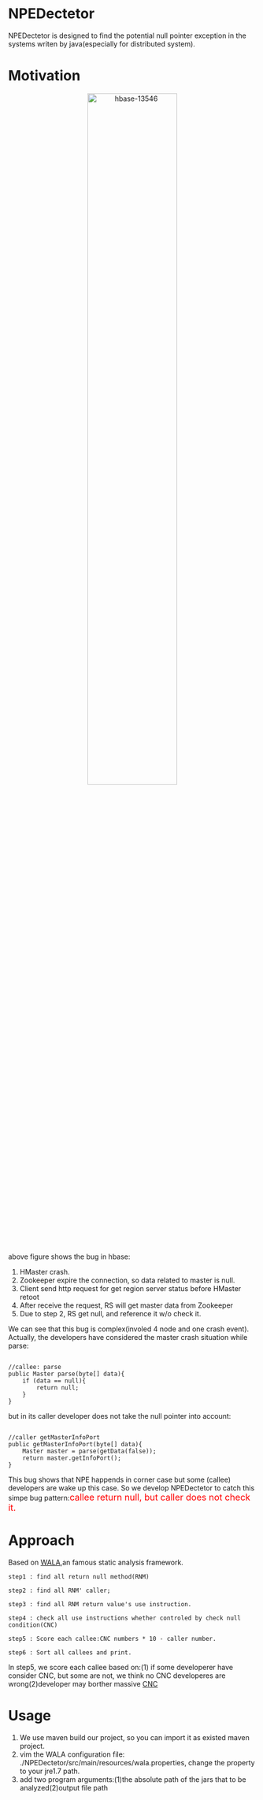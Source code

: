 # NPEDectetor
NPEDectetor is designed to find the potential null pointer exception in the systems writen by java(especially for distributed system). 
# Motivation
<div  align="center">    
 <img src="https://github.com/lujiefsi/NPEDectetor/blob/master/hbase-13546.png" width="60%" height="60%" alt="hbase-13546" align=center />
</div>

above figure shows the bug in hbase:

1. HMaster crash.
2. Zookeeper expire the connection, so data related to master is null.
3. Client send http request for get region server status before HMaster retoot
4. After receive the request, RS will get master data from Zookeeper
5.  Due to step 2, RS get null, and reference it w/o check it.

We can see that this bug is complex(involed 4 node and one crash event).
Actually, the developers have considered the master crash situation while parse:
<pre><code>
//callee: parse
public Master parse(byte[] data){
    if (data == null){
        return null;
    }
}
</code></pre>

but in its caller developer does not take the null pointer into account:
<pre><code>
//caller getMasterInfoPort
public getMasterInfoPort(byte[] data){
    Master master = parse(getData(false));
    return master.getInfoPort();
}
</code></pre>

This bug shows that NPE happends in corner case but some (callee) developers are wake up this 
case. So we develop NPEDectetor to catch this simpe bug pattern:<font color=red size=4>callee return null, but caller
does not check it.</font>

# Approach
Based on [WALA](https://github.com/wala/WALA),an famous static analysis framework.

    step1 : find all return null method(RNM)

    step2 : find all RNM' caller;

    step3 : find all RNM return value's use instruction.

    step4 : check all use instructions whether controled by check null condition(CNC)

    step5 : Score each callee:CNC numbers * 10 - caller number.

    step6 : Sort all callees and print.
    
In step5, we score each callee based on:(1) if some developerer have consider CNC, but some are not,
we think no CNC developeres are wrong(2)developer may borther massive [CNC](https://stackoverflow.com/questions/271526/avoiding-null-statements/271874#271874)
# Usage
1. We use maven build our project, so you can import it as existed maven project.
2. vim the WALA  configuration file: ./NPEDectetor/src/main/resources/wala.properties, change the property to your jre1.7 path.
3. add two program arguments:(1)the absolute path of the jars that to be analyzed(2)output file path
